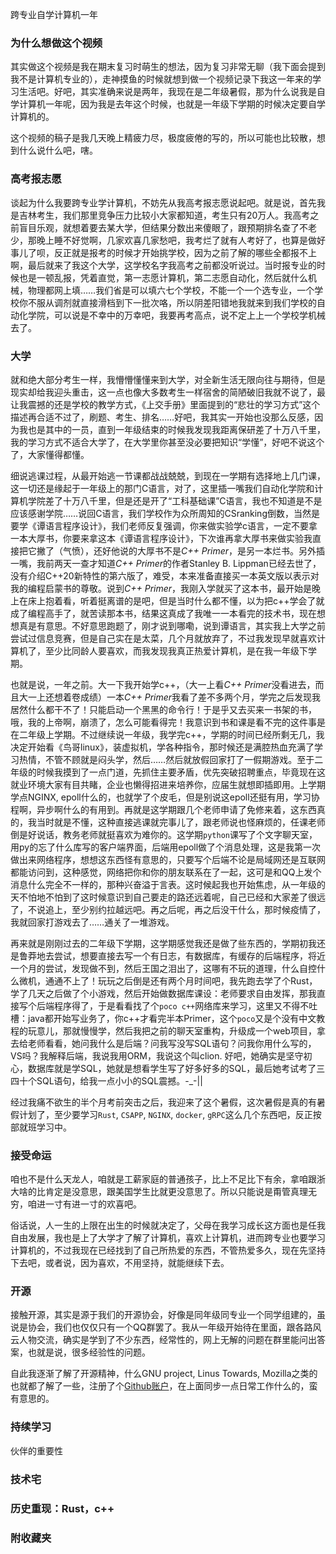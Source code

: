 跨专业自学计算机一年

### 为什么想做这个视频

其实做这个视频是我在期末复习时萌生的想法，因为复习非常无聊（我下面会提到我不是计算机专业的），走神摸鱼的时候就想到做一个视频记录下我这一年来的学习生活吧。好吧，其实准确来说是两年，我现在是二年级暑假，那为什么说我是自学计算机一年呢，因为我是去年这个时候，也就是一年级下学期的时候决定要自学计算机的。

这个视频的稿子是我几天晚上精疲力尽，极度疲倦的写的，所以可能也比较散，想到什么说什么吧，嗐。

### 高考报志愿

谈起为什么我要跨专业学计算机，不妨先从我高考报志愿说起吧。就是说，首先我是吉林考生，我们那里竞争压力比较小大家都知道，考生只有20万人。我高考之前盲目乐观，就想着要去某大学，但结果分数出来傻眼了，跟预期排名查了不老少，那晚上睡不好觉啊，几家欢喜几家愁吧，我考烂了就有人考好了，也算是做好事儿了呗，反正就是报考的时候才开始挑学校，因为之前了解的哪些全都报不上啊，最后就来了我这个大学，这学校名字我高考之前都没听说过。当时报专业的时候也是一顿乱报，凭着直觉，第一志愿计算机，第二志愿自动化，然后就什么机械，物理都网上填……我们省是可以填六七个学校，不能一个一个选专业，一个学校你不服从调剂就直接滑档到下一批次咯，所以阴差阳错地我就来到我们学校的自动化学院，可以说是不幸中的万幸吧，我要再考高点，说不定上上一个学校学机械去了。

### 大学

就和绝大部分考生一样，我懵懵懂懂来到大学，对全新生活无限向往与期待，但是现实却给我迎头重击，这一点也像大多数考生一样宿舍的简陋破旧我就不说了，最让我震撼的还是学校的教学方式，《上交手册》里面提到的“悲壮的学习方式”这个描述再合适不过了，刷题、考生、排名……好吧，我其实一开始也没那么反感，因为我也是其中的一员，直到一年级结束的时候我发现我距离保研差了十万八千里，我的学习方式不适合大学了，在大学里你甚至没必要把知识“学懂”，好吧不说这个了，大家懂得都懂。

细说逃课过程，从最开始逃一节课都战战兢兢，到现在一学期有选择地上几门课，这一切还是缘起于一年级上的那门C语言，对了，这里插一嘴我们自动化学院和计算机学院差了十万八千里，但是还是开了“工科基础课”C语言，我也不知道是不是应该感谢学院……说回C语言，我们学校作为众所周知的CSranking倒数，当然是要学《谭语言程序设计》，我们老师反复强调，你来做实验学c语言，一定不要拿一本大厚书，你要来拿这本《谭语言程序设计》，下次谁再拿大厚书来做实验我直接把它撇了（气愤），还好他说的大厚书不是*C++ Primer*，是另一本烂书。另外插一嘴，我前两天一查才知道*C++ Primer*的作者Stanley B. Lippman已经去世了，没有介绍C++20新特性的第六版了，难受，本来准备直接买一本英文版以表示对我的编程启蒙书的尊敬。说到*C++ Primer*，我刚入学就买了这本书，最开始是晚上在床上抱着看，听着挺离谱的是吧，但是当时什么都不懂，以为把c++学会了就成了编程高手了，就苦读那本书，结果这真成了我唯一一本看完的技术书，现在想想真是有意思。不好意思跑题了，刚才说到哪嘞，说到谭语言，其实我上大学之前尝试过信息竞赛，但是自己实在是太菜，几个月就放弃了，不过我发现早就喜欢计算机了，至少比同龄人要喜欢，而我发现我真正热爱计算机，是在我一年级下学期。

也就是说，一年之前。大一下我开始学c++，（大一上看*C++ Primer*没看进去，而且大一上还想着卷成绩）一本*C++ Primer*我看了差不多两个月，学完之后发现我居然什么都干不了！只能启动一个黑黑的命令行！于是乎又去买来一书架的书，哦，我的上帝啊，崩溃了，怎么可能看得完！我意识到书和课是看不完的这件事是在二年级上学期。不过继续说一年级，我学完c++，学期的时间已经所剩无几，我决定开始看《鸟哥linux》，装虚拟机，学各种指令，那时候还是满腔热血充满了学习热情，不管不顾就是闷头学，然后……然后就放假回家打了一假期游戏。至于二年级的时候我摸到了一点门道，先抓住主要矛盾，优先突破招聘重点，毕竟现在这就业环境大家有目共睹，企业也懒得招进来培养你，应届生就想即插即用。上学期学点NGINX, epoll什么的，也就学了个皮毛，但是别说这epoll还挺有用，学习协程啊，异步啊什么的有用到。再就是这学期跟几个老师申请了免修来着，这东西真的，我当时就是不懂，这种直接逃课就完事儿了，跟老师说也怪麻烦的，任课老师倒是好说话，教务老师就挺喜欢为难你的。这学期`python`课写了个文字聊天室，用py的忘了什么库写的客户端界面，后端用epoll做了个消息处理，这是我第一次做出来网络程序，想想这东西怪有意思的，只要写个后端不论是局域网还是互联网都能访问到，这种感觉，网络把你和你的朋友联系在了一起，这可是和QQ上发个消息什么完全不一样的，那种兴奋溢于言表。这时候起我也开始焦虑，从一年级的天不怕地不怕到了这时候意识到自己要走的路还远着呢，自己已经和大家差了很远了，不说追上，至少别约拉越远吧。再之后呢，再之后没干什么，那时候疫情了，我就回家打游戏去了……通关了一堆游戏。

再来就是刚刚过去的二年级下学期，这学期感觉我还是做了些东西的，学期初我还是鲁莽地去尝试，想要直接去写一个有日志，有数据库，有缓存的后端程序，将近一个月的尝试，发现做不到，然后王国之泪出了，这哪有不玩的道理，什么自控什么微机，通通不上了！玩玩之后倒是还有两个月时间吧，我先跑去学了个Rust，学了几天之后做了个小游戏，然后开始做数据库课设：老师要求自由发挥，那我直接写个后端程序得了，于是看看找了个`poco c++`网络库来学习，这里又不得不吐槽：java都开始写业务了，你c++才看完半本Primer，这个`poco`又是个没有中文教程的玩意儿，那就慢慢学，然后我把之前的聊天室重构，升级成一个web项目，拿去给老师看看，她问我什么是后端？问我写没写SQL语句？问我你用什么写的，VS吗？我解释后端，我说我用ORM，我说这个叫clion. 好吧，她确实是坚守初心，数据库就是学SQL，她就是想看学生写了好多好多的SQL，最后她考试考了三四十个SQL语句，给我一点小小的SQL震撼。-_-||

经过我痛不欲生的半个月考前突击之后，我迎来了这个暑假，这次暑假是真的有暑假计划了，至少要学习`Rust`, `CSAPP`, `NGINX`, `docker`, `gRPC`这么几个东西吧，反正按部就班学习中。

### 接受命运
咱也不是什么天龙人，咱就是工薪家庭的普通孩子，比上不足比下有余，拿咱跟浙大啥的比肯定是没意思，跟美国学生比就更没意思了。所以只能说是甭管真理无穷，咱进一寸有进一寸的欢喜吧。

俗话说，人一生的上限在出生的时候就决定了，父母在我学习成长这方面也是任我自由发展，我也是上了大学才了解了计算机，喜欢上计算机，进而跨专业也要学习计算机的，不过我现在已经找到了自己所热爱的东西，不管热爱多久，现在先坚持下去吧，或者说，因为喜欢，不用坚持，就能继续下去。

### 开源
接触开源，其实是源于我们的开源协会，好像是同年级同专业一个同学组建的，虽说是协会，我们也仅仅只有一个QQ群罢了。我从一年级开始待在里面，跟各路风云人物交流，确实是学到了不少东西，经常性的，网上无解的问题在群里能问出答案，也就是说，很多经验性的问题。

自此我逐渐了解了开源精神，什么GNU project, Linus Towards, Mozilla之类的也就都了解了一些，注册了个[Github账户](https://github.com/lambert-rao)，在上面同步一点日常工作什么的，蛮有意思的。
### 持续学习

伙伴的重要性

### 技术宅

###  历史重现：Rust，c++

### 附收藏夹
